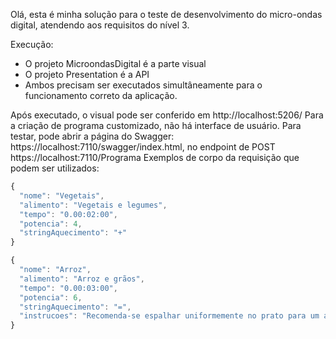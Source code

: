 Olá, esta é minha solução para o teste de desenvolvimento do micro-ondas digital, atendendo aos requisitos do nível 3.

Execução:
- O projeto MicroondasDigital é a parte visual
- O projeto Presentation é a API
- Ambos precisam ser executados simultâneamente para o funcionamento correto da aplicação.

Após executado, o visual pode ser conferido em http://localhost:5206/
Para a criação de programa customizado, não há interface de usuário. Para testar, pode abrir a página do Swagger: https://localhost:7110/swagger/index.html, no endpoint de POST https://localhost:7110/Programa
Exemplos de corpo da requisição que podem ser utilizados:
```javascript
{
  "nome": "Vegetais",
  "alimento": "Vegetais e legumes",
  "tempo": "0.00:02:00",
  "potencia": 4,
  "stringAquecimento": "+"
}
```
```javascript
{
  "nome": "Arroz",
  "alimento": "Arroz e grãos",
  "tempo": "0.00:03:00",
  "potencia": 6,
  "stringAquecimento": "=",
  "instrucoes": "Recomenda-se espalhar uniformemente no prato para um aquecimento mais uniforme."
}
```
